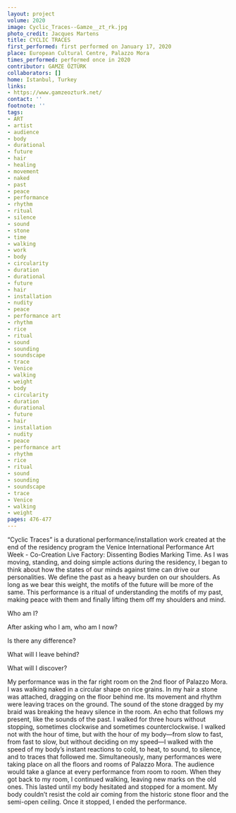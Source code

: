 ```yaml
---
layout: project
volume: 2020
image: Cyclic_Traces--Gamze__zt_rk.jpg
photo_credit: Jacques Martens
title: CYCLIC TRACES
first_performed: first performed on January 17, 2020
place: European Cultural Centre, Palazzo Mora
times_performed: performed once in 2020
contributor: GAMZE ÖZTÜRK
collaborators: []
home: Istanbul, Turkey
links:
- https://www.gamzeozturk.net/
contact: ''
footnote: ''
tags:
- ART
- artist
- audience
- body
- durational
- future
- hair
- healing
- movement
- naked
- past
- peace
- performance
- rhythm
- ritual
- silence
- sound
- stone
- time
- walking
- work
- body
- circularity
- duration
- durational
- future
- hair
- installation
- nudity
- peace
- performance art
- rhythm
- rice
- ritual
- sound
- sounding
- soundscape
- trace
- Venice
- walking
- weight
- body
- circularity
- duration
- durational
- future
- hair
- installation
- nudity
- peace
- performance art
- rhythm
- rice
- ritual
- sound
- sounding
- soundscape
- trace
- Venice
- walking
- weight
pages: 476-477
---
```


“Cyclic Traces” is a durational performance/installation work created at the end of the residency program the Venice International Performance Art Week - Co-Creation Live Factory: Dissenting Bodies Marking Time. As I was moving, standing, and doing simple actions during the residency, I began to think about how the states of our minds against time can drive our personalities. We define the past as a heavy burden on our shoulders. As long as we bear this weight, the motifs of the future will be more of the same. This performance is a ritual of understanding the motifs of my past, making peace with them and finally lifting them off my shoulders and mind.

Who am I? 

After asking who I am, who am I now? 

Is there any difference?

What will I leave behind?

What will I discover?

My performance was in the far right room on the 2nd floor of Palazzo Mora. I was walking naked in a circular shape on rice grains. In my hair a stone was attached, dragging on the floor behind me. Its movement and rhythm were leaving traces on the ground. The sound of the stone dragged by my braid was breaking the heavy silence in the room. An echo that follows my present, like the sounds of the past. I walked for three hours without stopping, sometimes clockwise and sometimes counterclockwise. I walked not with the hour of time, but with the hour of my body—from slow to fast, from fast to slow, but without deciding on my speed—I walked with the speed of my body’s instant reactions to cold, to heat, to sound, to silence, and to traces that followed me. Simultaneously, many performances were taking place on all the floors and rooms of Palazzo Mora. The audience would take a glance at every performance from room to room. When they got back to my room, I continued walking, leaving new marks on the old ones. This lasted until my body hesitated and stopped for a moment. My body couldn’t resist the cold air coming from the historic stone floor and the semi-open ceiling. Once it stopped, I ended the performance.